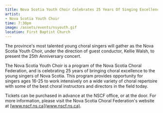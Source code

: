 ```yaml
---
title: Nova Scotia Youth Choir Celebrates 25 Years Of Singing Excellence!
artist:
- Nova Scotia Youth Choir
time: 7:30pm
image: /assets/events/nsyouth.gif
location: First Baptist Church
---
```


The province's most talented young choral singers will gather as the Nova Scotia Youth Choir, under the direction of guest conductor, Kellie Walsh, to present the 25th Anniversary concert.

The Nova Scotia Youth Choir is a program of the Nova Scotia Choral Federation, and is celebrating 25 years of bringing choral excellence to the young singers of Nova Scotia. This program provides opportunity for singers ages 16-25 to work intensively on a wide variety of choral repertoire with some of the best choral instructors and directors in the field today.

Tickets can be purchased in advance at the NSCF office, or at the door. For more information, please visit the Nova Scotia Choral Federation's website at [www.nscf.ns.ca](www.nscf.ns.ca).